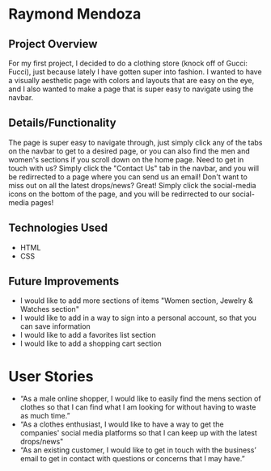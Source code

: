 # Raymond Mendoza
## Project Overview
For my first project, I decided to do a clothing store (knock off of Gucci: Fucci), just because lately I have gotten super into fashion. I wanted to have a visually aesthetic page with colors and layouts that are easy on the eye, and I also wanted to make a page that is super easy to navigate using the navbar.
## Details/Functionality
The page is super easy to navigate through, just simply click any of the tabs on the navbar to get to a desired page, or you can also find the men and women's sections if you scroll down on the home page. Need to get in touch with us? Simply click the "Contact Us" tab in the navbar, and you will be redirrected to a page where you can send us an email! Don't want to miss out on all the latest drops/news? Great! Simply click the social-media icons on the bottom of the page, and you will be redirrected to our social-media pages!
## Technologies Used
* HTML
* CSS
## Future Improvements
* I would like to add more sections of items "Women section, Jewelry & Watches section"
* I would like to add in a way to sign into a personal account, so that you can save information
* I would like to add a favorites list section
* I would like to add a shopping cart section
# User Stories
* “As a male online shopper, I would like to easily find the mens section of clothes so that I can find what I am looking for without having to waste as much time.”
* “As a clothes enthusiast, I would like to have a way to get the companies' social media platforms so that I can keep up with the latest drops/news"
* “As an existing customer, I would like to get in touch with the business’ email to get in contact with questions or concerns that I may have.”
